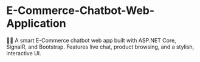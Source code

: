 # E-Commerce-Chatbot-Web-Application
💬🛒 A smart E-Commerce chatbot web app built with ASP.NET Core, SignalR, and Bootstrap. Features live chat, product browsing, and a stylish, interactive UI.
